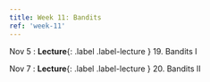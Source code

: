 ```yaml
---
title: Week 11: Bandits
ref: 'week-11'
---
```

<!-- 
Nov 4
: **Lab**{: .label .label-lab } [Lab 9: Unconfoundedness](https://data102.datahub.berkeley.edu/hub/user-redirect/git-pull?repo=https%3A%2F%2Fgithub.com%2Fds-102%2Ffa24-materials&urlpath=lab%2Ftree%2Ffa24-materials%2Flab%2Flab09%2Flab09.ipynb&branch=main) (due Nov 6 at **5 PM**)
-->


Nov 5
: **Lecture**{: .label .label-lecture } 19. Bandits I

Nov 7
: **Lecture**{: .label .label-lecture } 20. Bandits II
